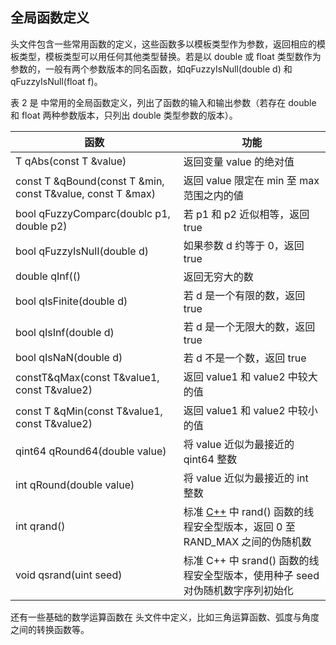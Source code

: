 ## 全局函数定义

<QtGlobal> 头文件包含一些常用函数的定义，这些函数多以模板类型作为参数，返回相应的模板类型，模板类型可以用任何其他类型替换。若是以 double 或 float 类型数作为参数的，一般有两个参数版本的同名函数，如qFuzzyIsNull(double d) 和 qFuzzyIsNull(float f)。

表 2 是 <QtGlobal> 中常用的全局函数定义，列出了函数的输入和输出参数（若存在 double 和 float 两种参数版本，只列出 double 类型参数的版本）。



| 函数                                                       | 功能                                                         |
| ---------------------------------------------------------- | ------------------------------------------------------------ |
| T qAbs(const T &value)                                     | 返回变量 value 的绝对值                                      |
| const T &qBound(const T &min, const T&value, const T &max) | 返回 value 限定在 min 至 max 范围之内的値                    |
| bool qFuzzyComparc(doublc p1, double p2)                   | 若 p1 和 p2 近似相等，返回 true                              |
| bool qFuzzyIsNulI(double d)                                | 如果参数 d 约等于 0，返回 true                               |
| double qInf(()                                             | 返回无穷大的数                                               |
| bool qIsFinite(double d)                                   | 若 d 是一个有限的数，返回 true                               |
| bool qIsInf(double d)                                      | 若 d 是一个无限大的数，返回 true                             |
| bool qIsNaN(double d)                                      | 若 d 不是一个数，返回 true                                   |
| constT&qMax(const T&value1, const T&value2)                | 返回 value1 和 value2 中较大的值                             |
| const T &qMin(const T&value1, const T&value2)              | 返回 value1 和 value2 中较小的值                             |
| qint64 qRound64(double value)                              | 将 value 近似为最接近的 qint64 整数                          |
| int qRound(double value)                                   | 将 value 近似为最接近的 int 整数                             |
| int qrand()                                                | 标准 [C++](http://c.biancheng.net/cplus/) 中 rand() 函数的线程安全型版本，返回 0 至 RAND_MAX 之间的伪随机数 |
| void qsrand(uint seed)                                     | 标准 C++ 中 srand() 函数的线程安全型版本，使用种子 seed 对伪随机数字序列初始化 |


还有一些基础的数学运算函数在 <QtMath> 头文件中定义，比如三角运算函数、弧度与角度之间的转换函数等。

